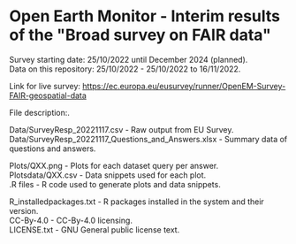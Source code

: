 # Open Earth Monitor - Interim results of the "Broad survey on FAIR data" 

Survey starting date: 25/10/2022 until December 2024 (planned).<br>
Data on this repository: 25/10/2022 - 25/10/2022 to 16/11/2022.<br>

Link for live survey: https://ec.europa.eu/eusurvey/runner/OpenEM-Survey-FAIR-geospatial-data <br>

File description:.<br>

Data/SurveyResp_20221117.csv                          - Raw output from EU Survey.<br>
Data/SurveyResp_20221117_Questions_and_Answers.xlsx   - Summary data of questions and answers.<br>

Plots/QXX.png                                         - Plots for each dataset query per answer.<br>
Plotsdata/QXX.csv                                     - Data snippets used for each plot.<br>
.R files                                              - R code used to generate plots and data snippets.<br>

R_installedpackages.txt                               - R packages installed in the system and their version.<br>
CC-By-4.0                                             - CC-By-4.0 licensing.<br>
LICENSE.txt                                           - GNU General public license text.<br>
